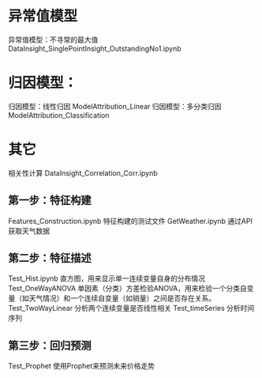 # 异常值模型
异常值模型：不寻常的最大值 DataInsight_SinglePointInsight_OutstandingNo1.ipynb

# 归因模型： 
归因模型：线性归因 ModelAttribution_Linear
归因模型：多分类归因 ModelAttribution_Classification


# 其它
相关性计算 DataInsight_Correlation_Corr.ipynb


## 第一步：特征构建
Features_Construction.ipynb 特征构建的测试文件
GetWeather.ipynb 通过API获取天气数据

## 第二步：特征描述
Test_Hist.ipynb 直方图，用来显示单一连续变量自身的分布情况
Test_OneWayANOVA  单因素（分类）方差检验ANOVA，用来检验一个分类自变量（如天气情况）和一个连续自变量（如销量）之间是否存在关系。
Test_TwoWayLinear 分析两个连续变量是否线性相关
Test_timeSeries 分析时间序列

## 第三步：回归预测
Test_Prophet 使用Prophet来预测未来价格走势


